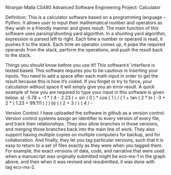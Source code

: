 Niranjan Malla
CS480
Advanced Software Engineering 
Project: Calculator

Definition:
      This is a calculator software based on a programming language –Python. It allows user to input their mathematical number and operators as they wish in a friendly manner and gives result.   The main function of this software uses parsing/shunting yard algorithm. In a shunting yard algorithm, expression is parsed left to right. Each time a number or operand is read, it pushes it to the stack. Each time an operator comes up, it pops the required operands from the stack, perform the operations, and push the result back to the stack.

Things you should know before you use it!!
      This software’s’ interface is texted based. This software requires you to be cautious in inserting your inputs. You need to add a space after each math input in order to get the result because this is how it’s coded. If you forget or try to force, your calculation without space it will simply give you an error result. 
A quick example of how you are required to type your input in this software is given below.
a) -5.78 + -1 * ( 4 - 2.23 ) + sin ( 0 ) * cos ( 1 ) / ( 1 + tan ( 2 * ln ( -3 + 2 * ( 1.23 + 99.111 ) ) )
b) ( ( 2 + 3 / ) ( 4 / -

Version Control:
      I have uploaded the software in github as a version control.  Version control systems assign an identifier to every version of every file, and track their relationships. They also allow branches in those versions, and merging those branches back into the main line of work. They also support having multiple copies on multiple computers for backup, and for collaboration. And finally, they let you tag particular versions, such that it is easy to return to a set of files exactly as they were when you tagged them. For example, the exact versions of data, code, and narrative that were used when a manuscript was originally submitted might be eco-ms-1 in the graph above, and then when it was revised and resubmitted, it was done with tag eco-ms-2.

